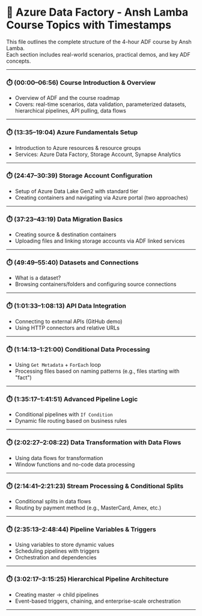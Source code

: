 # 📘 Azure Data Factory - Ansh Lamba Course Topics with Timestamps

This file outlines the complete structure of the 4-hour ADF course by Ansh Lamba.  
Each section includes real-world scenarios, practical demos, and key ADF concepts.

---

### ⏱️ (00:00–06:56) Course Introduction & Overview
- Overview of ADF and the course roadmap
- Covers: real-time scenarios, data validation, parameterized datasets, hierarchical pipelines, API pulling, data flows

---

### ⏱️ (13:35–19:04) Azure Fundamentals Setup
- Introduction to Azure resources & resource groups
- Services: Azure Data Factory, Storage Account, Synapse Analytics

---

### ⏱️ (24:47–30:39) Storage Account Configuration
- Setup of Azure Data Lake Gen2 with standard tier
- Creating containers and navigating via Azure portal (two approaches)

---

### ⏱️ (37:23–43:19) Data Migration Basics
- Creating source & destination containers
- Uploading files and linking storage accounts via ADF linked services

---

### ⏱️ (49:49–55:40) Datasets and Connections
- What is a dataset?
- Browsing containers/folders and configuring source connections

---

### ⏱️ (1:01:33–1:08:13) API Data Integration
- Connecting to external APIs (GitHub demo)
- Using HTTP connectors and relative URLs

---

### ⏱️ (1:14:13–1:21:00) Conditional Data Processing
- Using `Get Metadata` + `ForEach` loop
- Processing files based on naming patterns (e.g., files starting with "fact")

---

### ⏱️ (1:35:17–1:41:51) Advanced Pipeline Logic
- Conditional pipelines with `If Condition`
- Dynamic file routing based on business rules

---

### ⏱️ (2:02:27–2:08:22) Data Transformation with Data Flows
- Using data flows for transformation
- Window functions and no-code data processing

---

### ⏱️ (2:14:41–2:21:23) Stream Processing & Conditional Splits
- Conditional splits in data flows
- Routing by payment method (e.g., MasterCard, Amex, etc.)

---

### ⏱️ (2:35:13–2:48:44) Pipeline Variables & Triggers
- Using variables to store dynamic values
- Scheduling pipelines with triggers
- Orchestration and dependencies

---

### ⏱️ (3:02:17–3:15:25) Hierarchical Pipeline Architecture
- Creating master → child pipelines
- Event-based triggers, chaining, and enterprise-scale orchestration

---